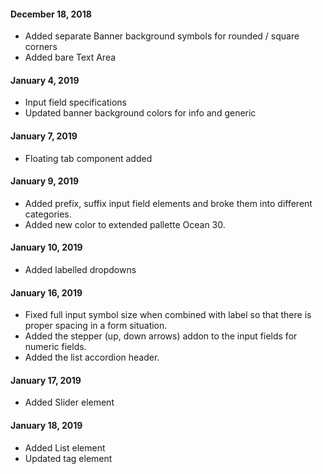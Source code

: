#### December 18, 2018
- Added separate Banner background symbols for rounded / square corners
- Added bare Text Area

#### January 4, 2019
- Input field specifications
- Updated banner background colors for info and generic

#### January 7, 2019
- Floating tab component added

#### January 9, 2019
- Added prefix, suffix input field elements and broke them into different categories.
- Added new color to extended pallette Ocean 30.

#### January 10, 2019
- Added labelled dropdowns

#### January 16, 2019
- Fixed full input symbol size when combined with label so that there is proper spacing in a form situation.
- Added the stepper (up, down arrows) addon to the input fields for numeric fields.
- Added the list accordion header.

#### January 17, 2019
- Added Slider element

#### January 18, 2019
- Added List element
- Updated tag element
